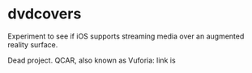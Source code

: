 # dvdcovers
Experiment to see if iOS supports streaming media over an augmented reality surface.

Dead project. QCAR, also known as Vuforia: link is 
